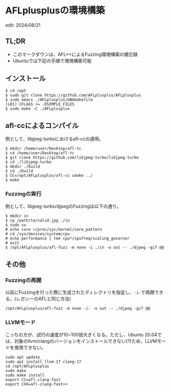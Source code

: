 # AFLplusplusの環境構築
edit: 2024/08/21

## TL;DR
- このマークダウンは、AFL++によるFuzzing環境構築の備忘録
- Ubuntuでは下記の手順で環境構築可能

## インストール
```
$ cd /opt
$ sudo git clone https://github.com/AFLplusplus/AFLplusplus
$ sudo emacs ./AFLplusplus/GNUmakefile
(L01) CFLAGS += -DSIMPLE_FILES
$ sudo make -C ./AFLplusplus
```

## afl-ccによるコンパイル
例として、libjpeg-turboにおけるafl-ccの適用。
```
$ mkdir /home/user/Desktop/afl-tc
$ cd /home/user/Desktop/afl-tc
$ git clone https://github.com/libjpeg-turbo/libjpeg-turbo
$ cd ./libjpeg-turbo
$ mkdir ./build
$ cd ./build
$ CC=/opt/AFLplusplus/afl-cc cmake ../
$ make
```

### Fuzzingの実行
例として、libjpeg-turbo/djpegのFuzzingは以下の通り。
```
$ mkdir in
$ cp /path/to/valid.jpg ./in
$ sudo su
# echo core >/proc/sys/kernel/core_pattern
# cd /sys/devices/system/cpu
# echo performance | tee cpu*/cpufreq/scaling_governor
# exit
$ /opt/AFLplusplus/afl-fuzz -m none -i ./in -o out -- ./djpeg -gif @@
```

## その他
### Fuzzingの再開
以前にFuzzingを行った際に生成されたディレクトリを指定し、`-i-`で再開できる。(レガシーのAFLと同じ方法)
```
/opt/AFLplusplus/afl-fuzz -m none -i- -o out -- ./djpeg -gif @@
```

### LLVMモード
こっちの方が、試行の速度が10~100倍大きくなる。ただし、Ubuntu 20.04では、対象のllvm/clangのバージョンをインストールできない(?)ため、LLVMモードを使用できない。
```
sudo apt update
sudo apt install llvm-17 clang-17
cd /opt/AFLplusplus
sudo make
sudo make install
export CC=afl-clang-fast
export CXX=afl-clang-fast++
```
